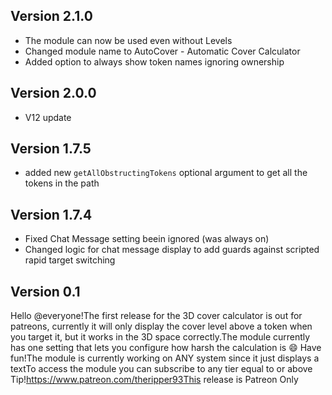 ## Version 2.1.0
- The module can now be used even without Levels
- Changed module name to AutoCover - Automatic Cover Calculator
- Added option to always show token names ignoring ownership

## Version 2.0.0
- V12 update

## Version 1.7.5
- added new `getAllObstructingTokens` optional argument to get all the tokens in the path

## Version 1.7.4
- Fixed Chat Message setting beein ignored (was always on)
- Changed logic for chat message display to add guards against scripted rapid target switching

## Version 0.1
Hello @everyone!The first release for the 3D cover calculator is out for patreons, currently it will only display the cover level above a token when you target it, but it works in the 3D space correctly.The module currently has one setting that lets you configure how harsh the calculation is 😄 Have fun!The module is currently working on ANY system since it just displays a textTo access the module you can subscribe to any tier equal to or above Tip!https://www.patreon.com/theripper93This release is Patreon Only

